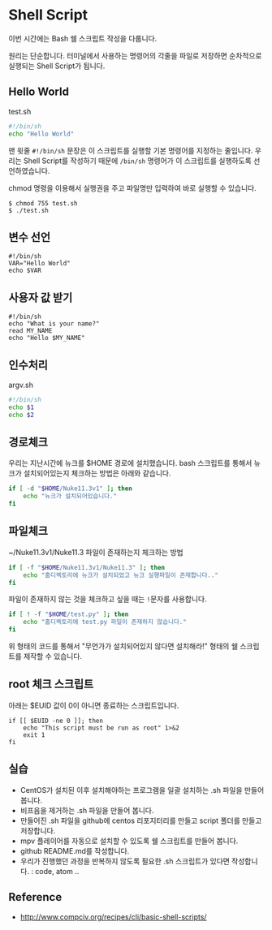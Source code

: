 # Shell Script
이번 시간에는 Bash 쉘 스크립트 작성을 다룹니다.

원리는 단순합니다.
터미널에서 사용하는 명령어의 각줄을 파일로 저장하면 순차적으로 실행되는 Shell Script가 됩니다.

## Hello World

test.sh
```bash
#!/bin/sh
echo "Hello World"
```

맨 윗줄 `#!/bin/sh` 문장은 이 스크립트를 실행할 기본 명령어를 지정하는 줄입니다. 우리는 Shell Script를 작성하기 때문에 `/bin/sh` 명령어가 이 스크립트를 실행하도록 선언하였습니다.

chmod 명령을 이용해서 실행권을 주고 파일명만 입력하여 바로 실행할 수 있습니다.
```
$ chmod 755 test.sh
$ ./test.sh
```

## 변수 선언

```
#!/bin/sh
VAR="Hello World"
echo $VAR
```

## 사용자 값 받기
```
#!/bin/sh
echo "What is your name?"
read MY_NAME
echo "Hello $MY_NAME"
```

## 인수처리
argv.sh

```bash
#!/bin/sh
echo $1
echo $2
```

## 경로체크
우리는 지난시간에 뉴크를 $HOME 경로에 설치했습니다.
bash 스크립트를 통해서 뉴크가 설치되어있는지 체크하는 방법은 아래와 같습니다.

```bash
if [ -d "$HOME/Nuke11.3v1" ]; then
    echo "뉴크가 설치되어있습니다."
fi
```

## 파일체크
~/Nuke11.3v1/Nuke11.3 파일이 존재하는지 체크하는 방법

```bash
if [ -f "$HOME/Nuke11.3v1/Nuke11.3" ]; then
    echo "홈디렉토리에 뉴크가 설치되었고 뉴크 실행파일이 존재합니다.."
fi
```

파일이 존재하지 않는 것을 체크하고 싶을 때는 `!`문자를 사용합니다.

```bash
if [ ! -f "$HOME/test.py" ]; then
    echo "홈디렉토리에 test.py 파일이 존재하지 않습니다."
fi
```

위 형태의 코드를 통해서 "무언가가 설치되어있지 않다면 설치해라!" 형태의 쉘 스크립트를 제작할 수 있습니다.

## root 체크 스크립트
아래는 $EUID 값이 0이 아니면 종료하는 스크립트입니다.

```
if [[ $EUID -ne 0 ]]; then
	echo "This script must be run as root" 1>&2
	exit 1
fi
```

## 실습
- CentOS가 설치된 이후 설치해야하는 프로그램을 일괄 설치하는 .sh 파일을 만들어봅니다.
- 비프음을 제거하는 .sh 파일을 만들어 봅니다.
- 만들어진 .sh 파일을 github에 centos 리포지터리를 만들고 script 폴더를 만들고 저장합니다.
- mpv 플레이어를 자동으로 설치할 수 있도록 쉘 스크립트를 만들어 봅니다.
- github README.md를 작성합니다.
- 우리가 진행했던 과정을 반복하지 않도록 필요한 .sh 스크립트가 있다면 작성합니다. : code, atom ..

## Reference
- http://www.compciv.org/recipes/cli/basic-shell-scripts/
